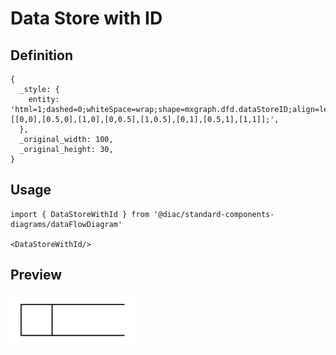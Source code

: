 # Data Store with ID

## Definition

```
{
  _style: { 
    entity: 'html=1;dashed=0;whiteSpace=wrap;shape=mxgraph.dfd.dataStoreID;align=left;spacingLeft=3;points=[[0,0],[0.5,0],[1,0],[0,0.5],[1,0.5],[0,1],[0.5,1],[1,1]];',
  },
  _original_width: 100,
  _original_height: 30,
}
```

## Usage

```
import { DataStoreWithId } from '@diac/standard-components-diagrams/dataFlowDiagram'

<DataStoreWithId/>
```

## Preview

<img src="./data-store-with-id.png" width="200"/>
